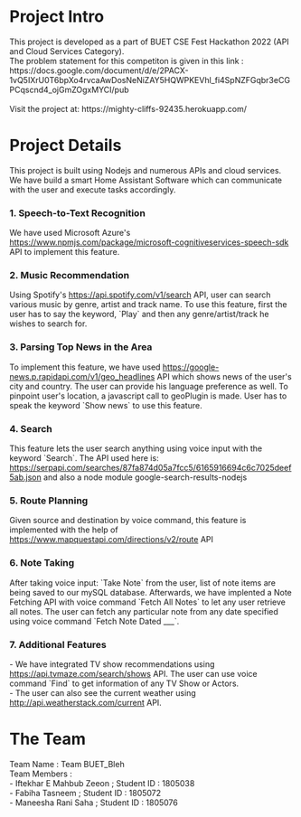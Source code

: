<h1>Project Intro</h1>
This project is developed as a part of BUET CSE Fest Hackathon 2022 (API and Cloud Services Category).<br>
The problem statement for this competiton is given in this link : <br>
https://docs.google.com/document/d/e/2PACX-1vQ5IXrU0T6bpXo4rvcaAwDosNeNiZAY5HQWPKEVhl_fi4SpNZFGqbr3eCGPCqscnd4_ojGmZOgxMYCI/pub
<br>
<br>
Visit the project at: https://mighty-cliffs-92435.herokuapp.com/
<br>
<h1>Project Details</h1>
This project is built using Nodejs and numerous APIs and cloud services. We have build a smart Home Assistant Software which can communicate with the user and execute tasks accordingly.
<h3> 1. Speech-to-Text Recognition </h3>
We have used Microsoft Azure's <a href="https://www.npmjs.com/package/microsoft-cognitiveservices-speech-sdk">https://www.npmjs.com/package/microsoft-cognitiveservices-speech-sdk</a> API to implement this feature.
<h3> 2. Music Recommendation </h3>
Using Spotify's <a href="https://api.spotify.com/v1/search">https://api.spotify.com/v1/search</a> API, user can search various music by genre, artist and track name. To use this feature, first the user has to say the keyword, `Play` and then any genre/artist/track he wishes to search for.
<h3> 3. Parsing Top News in the Area </h3>
To implement this feature, we have used <a href="https://google-news.p.rapidapi.com/v1/geo_headlines">https://google-news.p.rapidapi.com/v1/geo_headlines</a> API which shows news of the user's city and country. The user can provide his language preference as well. To pinpoint user's location, a javascript call to geoPlugin is made. User has to speak the keyword `Show news` to use this feature. 
<h3> 4. Search </h3>
This feature lets the user search anything using voice input with the keyword `Search`. The API used here is: <a href="https://serpapi.com/searches/87fa874d05a7fcc5/6165916694c6c7025deef5ab.json">https://serpapi.com/searches/87fa874d05a7fcc5/6165916694c6c7025deef5ab.json</a> and also a node module google-search-results-nodejs
<h3> 5. Route Planning </h3>
Given source and destination by voice command, this feature is implemented with the help of <a href="https://www.mapquestapi.com/directions/v2/route">https://www.mapquestapi.com/directions/v2/route</a> API
<h3> 6. Note Taking </h3>
After taking voice input: `Take Note` from the user, list of note items are being saved to our mySQL database. Afterwards, we have implented a Note Fetching API with voice command `Fetch All Notes` to let any user retrieve all notes. The user can fetch any particular note from any date specified using voice command `Fetch Note Dated ___`. 
<h3> 7. Additional Features </h3>
- We have integrated TV show recommendations using <a href="https://api.tvmaze.com/search/shows">https://api.tvmaze.com/search/shows</a> API. The user can use voice command `Find` to get information of any TV Show or Actors.
<br>
- The user can also see the current weather using <a href="http://api.weatherstack.com/current">http://api.weatherstack.com/current</a> API.
<br>
<h1> The Team </h1>
Team Name : Team BUET_Bleh <br>
Team Members : <br>
- Iftekhar E Mahbub Zeeon ;  Student ID : 1805038 <br>
- Fabiha Tasneem ;  Student ID : 1805072 <br>
- Maneesha Rani Saha ;  Student ID : 1805076 <br>
<br>

